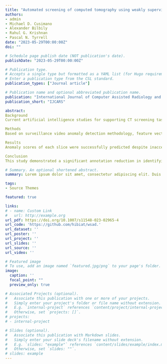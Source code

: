 ```yaml
---
title: "Automated screening of computed tomography using weakly supervised anomaly detection"
authors:
- admin
- Michael D. Cusimano
- Alexander Bilbily
- Rahul G. Krishnan
- Pascal N. Tyrrell
date: "2023-05-29T00:00:00Z"
doi: ""

# Schedule page publish date (NOT publication's date).
publishDate: "2023-05-29T00:00:00Z"

# Publication type.
# Accepts a single type but formatted as a YAML list (for Hugo requirements).
# Enter a publication type from the CSL standard.
publication_types: ["Journal article"]

# Publication name and optional abbreviated publication name.
publication: "International Journal of Computer Assisted Radiology and Surgery"
publication_short: "IJCARS"

abstract: 
Background
Current artificial intelligence studies for supporting CT screening tasks depend on either supervised learning or detecting anomalies. However, the former involves a heavy annotation workload owing to requiring many slice-wise annotations (ground truth labels); the latter is promising, but while it reduces the annotation workload, it often suffers from lower performance. This study presents a novel weakly supervised anomaly detection (WSAD) algorithm trained based on scan-wise normal and anomalous annotations to provide better performance than conventional methods while reducing annotation workload.

Methods
Based on surveillance video anomaly detection methodology, feature vectors representing each CT slice were trained on an AR-Net-based convolutional network using a dynamic multiple-instance learning loss and a center loss function. The following two publicly available CT datasets were retrospectively analyzed; the RSNA brain hemorrhage dataset (12,862 normal scans and 8882 scans with intracranial hematoma) and COVID-CT set (282 normal scans and 95 scans with COVID-19).

Results
Anomaly scores of each slice were successfully predicted despite inaccessibility to any slice-wise annotations. Slice-level area under the curve (AUC), sensitivity, specificity, and accuracy from the brain CT dataset were 0.89, 0.85, 0.78, and 0.79, respectively. The proposed method reduced the number of annotations in the brain dataset by 97.1% compared to an ordinary slice-level supervised learning method.

Conclusion
This study demonstrated a significant annotation reduction in identifying anomalous CT slices compared to a supervised learning approach. The effectiveness of the proposed WSAD algorithm was verified through higher AUC than existing anomaly detection techniques.

# Summary. An optional shortened abstract.
summary: Lorem ipsum dolor sit amet, consectetur adipiscing elit. Duis posuere tellus ac convallis placerat. Proin tincidunt magna sed ex sollicitudin condimentum.

tags:
- Source Themes

featured: true

links:
# - name: Custom Link
#   url: http://example.org
url_pdf: https://doi.org/10.1007/s11548-023-02965-4
url_code: 'https://github.com/hibiat/wsad.'
url_dataset: ''
url_poster: ''
url_project: ''
url_slides: ''
url_source: ''
url_video: ''

# Featured image
# To use, add an image named `featured.jpg/png` to your page's folder. 
image:
  caption: ''
  focal_point: ""
  preview_only: true

# Associated Projects (optional).
#   Associate this publication with one or more of your projects.
#   Simply enter your project's folder or file name without extension.
#   E.g. `internal-project` references `content/project/internal-project/index.md`.
#   Otherwise, set `projects: []`.
# projects:
# - internal-project

# Slides (optional).
#   Associate this publication with Markdown slides.
#   Simply enter your slide deck's filename without extension.
#   E.g. `slides: "example"` references `content/slides/example/index.md`.
#   Otherwise, set `slides: ""`.
# slides: example
---
```


<!-- {{% callout note %}}
Create your slides in Markdown - click the *Slides* button to check out the example.
{{% /callout %}}

Add the publication's **full text** or **supplementary notes** here. You can use rich formatting such as including [code, math, and images](https://docs.hugoblox.com/content/writing-markdown-latex/). -->
